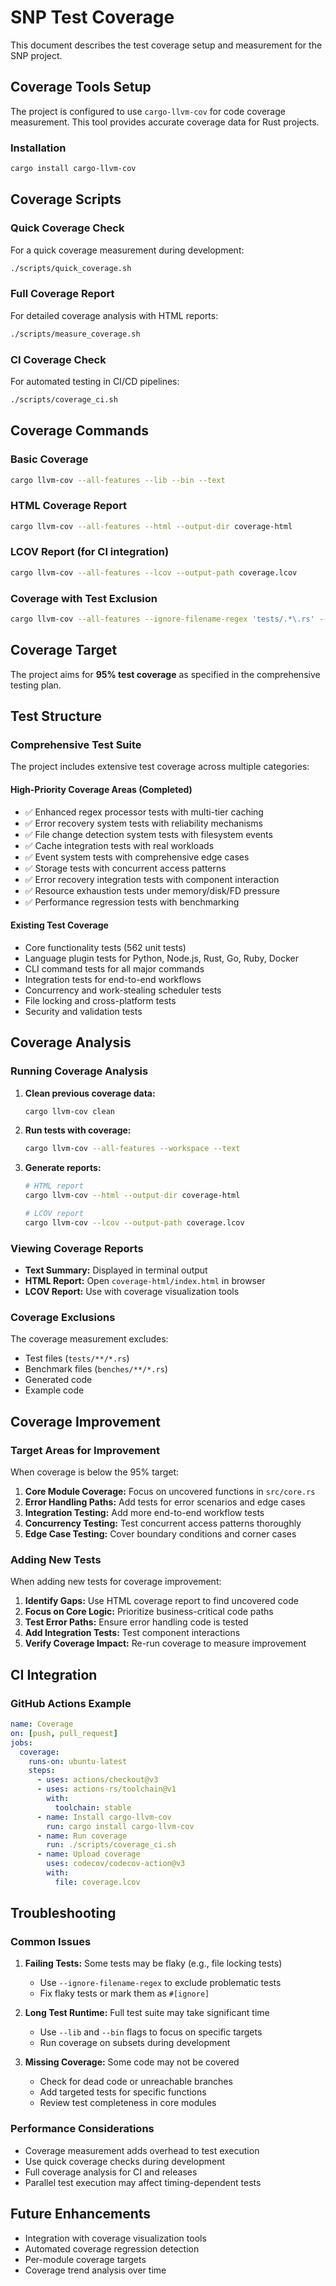 # SNP Test Coverage

This document describes the test coverage setup and measurement for the SNP project.

## Coverage Tools Setup

The project is configured to use `cargo-llvm-cov` for code coverage measurement. This tool provides accurate coverage data for Rust projects.

### Installation

```bash
cargo install cargo-llvm-cov
```

## Coverage Scripts

### Quick Coverage Check
For a quick coverage measurement during development:

```bash
./scripts/quick_coverage.sh
```

### Full Coverage Report
For detailed coverage analysis with HTML reports:

```bash
./scripts/measure_coverage.sh
```

### CI Coverage Check
For automated testing in CI/CD pipelines:

```bash
./scripts/coverage_ci.sh
```

## Coverage Commands

### Basic Coverage
```bash
cargo llvm-cov --all-features --lib --bin --text
```

### HTML Coverage Report
```bash
cargo llvm-cov --all-features --html --output-dir coverage-html
```

### LCOV Report (for CI integration)
```bash
cargo llvm-cov --all-features --lcov --output-path coverage.lcov
```

### Coverage with Test Exclusion
```bash
cargo llvm-cov --all-features --ignore-filename-regex 'tests/.*\.rs' --text
```

## Coverage Target

The project aims for **95% test coverage** as specified in the comprehensive testing plan.

## Test Structure

### Comprehensive Test Suite
The project includes extensive test coverage across multiple categories:

#### High-Priority Coverage Areas (Completed)
- ✅ Enhanced regex processor tests with multi-tier caching
- ✅ Error recovery system tests with reliability mechanisms
- ✅ File change detection system tests with filesystem events
- ✅ Cache integration tests with real workloads
- ✅ Event system tests with comprehensive edge cases
- ✅ Storage tests with concurrent access patterns
- ✅ Error recovery integration tests with component interaction
- ✅ Resource exhaustion tests under memory/disk/FD pressure
- ✅ Performance regression tests with benchmarking

#### Existing Test Coverage
- Core functionality tests (562 unit tests)
- Language plugin tests for Python, Node.js, Rust, Go, Ruby, Docker
- CLI command tests for all major commands
- Integration tests for end-to-end workflows
- Concurrency and work-stealing scheduler tests
- File locking and cross-platform tests
- Security and validation tests

## Coverage Analysis

### Running Coverage Analysis

1. **Clean previous coverage data:**
   ```bash
   cargo llvm-cov clean
   ```

2. **Run tests with coverage:**
   ```bash
   cargo llvm-cov --all-features --workspace --text
   ```

3. **Generate reports:**
   ```bash
   # HTML report
   cargo llvm-cov --html --output-dir coverage-html

   # LCOV report
   cargo llvm-cov --lcov --output-path coverage.lcov
   ```

### Viewing Coverage Reports

- **Text Summary:** Displayed in terminal output
- **HTML Report:** Open `coverage-html/index.html` in browser
- **LCOV Report:** Use with coverage visualization tools

### Coverage Exclusions

The coverage measurement excludes:
- Test files (`tests/**/*.rs`)
- Benchmark files (`benches/**/*.rs`)
- Generated code
- Example code

## Coverage Improvement

### Target Areas for Improvement

When coverage is below the 95% target:

1. **Core Module Coverage:** Focus on uncovered functions in `src/core.rs`
2. **Error Handling Paths:** Add tests for error scenarios and edge cases
3. **Integration Testing:** Add more end-to-end workflow tests
4. **Concurrency Testing:** Test concurrent access patterns thoroughly
5. **Edge Case Testing:** Cover boundary conditions and corner cases

### Adding New Tests

When adding new tests for coverage improvement:

1. **Identify Gaps:** Use HTML coverage report to find uncovered code
2. **Focus on Core Logic:** Prioritize business-critical code paths
3. **Test Error Paths:** Ensure error handling code is tested
4. **Add Integration Tests:** Test component interactions
5. **Verify Coverage Impact:** Re-run coverage to measure improvement

## CI Integration

### GitHub Actions Example

```yaml
name: Coverage
on: [push, pull_request]
jobs:
  coverage:
    runs-on: ubuntu-latest
    steps:
      - uses: actions/checkout@v3
      - uses: actions-rs/toolchain@v1
        with:
          toolchain: stable
      - name: Install cargo-llvm-cov
        run: cargo install cargo-llvm-cov
      - name: Run coverage
        run: ./scripts/coverage_ci.sh
      - name: Upload coverage
        uses: codecov/codecov-action@v3
        with:
          file: coverage.lcov
```

## Troubleshooting

### Common Issues

1. **Failing Tests:** Some tests may be flaky (e.g., file locking tests)
   - Use `--ignore-filename-regex` to exclude problematic tests
   - Fix flaky tests or mark them as `#[ignore]`

2. **Long Test Runtime:** Full test suite may take significant time
   - Use `--lib` and `--bin` flags to focus on specific targets
   - Run coverage on subsets during development

3. **Missing Coverage:** Some code may not be covered
   - Check for dead code or unreachable branches
   - Add targeted tests for specific functions
   - Review test completeness in core modules

### Performance Considerations

- Coverage measurement adds overhead to test execution
- Use quick coverage checks during development
- Full coverage analysis for CI and releases
- Parallel test execution may affect timing-dependent tests

## Future Enhancements

- Integration with coverage visualization tools
- Automated coverage regression detection
- Per-module coverage targets
- Coverage trend analysis over time

